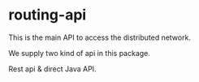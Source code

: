 # routing-api

This is the main API to access the distributed network.

We supply two kind of api in this package.

Rest api & direct Java API.

